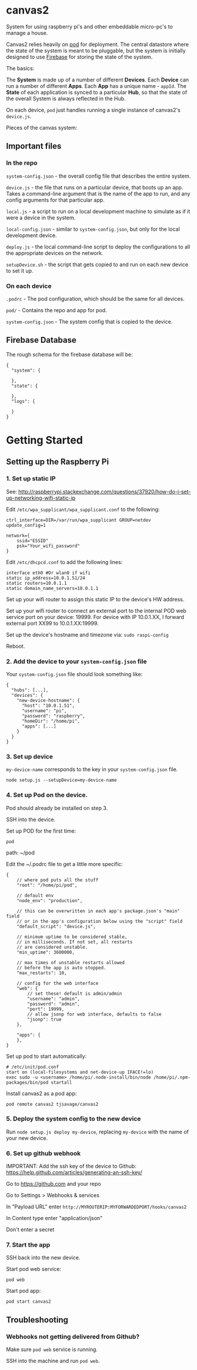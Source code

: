 # canvas2

System for using raspberry pi's and other embeddable micro-pc's to manage a house.

Canvas2 relies heavily on [pod](https://github.com/yyx990803/pod) for deployment. The central datastore where the state of the system is meant to be pluggable, but the system is initially designed to use [Firebase](https://console.firebase.google.com) for storing the state of the system.

The basics:

The **System** is made up of a number of different **Devices**. Each **Device** can run a number of different **Apps**. Each **App** has a unique name - `appId`. The **State** of each application is synced to a particular **Hub**, so that the state of the overall System is always reflected in the Hub.

On each device, `pod` just handles running a single instance of canvas2's `device.js`.

Pieces of the canvas system:

## Important files

### In the repo

`system-config.json` - the overall config file that describes the entire system.

`device.js` - the file that runs on a particular device, that boots up an app. Takes a command-line argument that is the name of the app to run, and any config arguments for that particular app.

`local.js` - a script to run on a local development machine to simulate as if it were a device in the system.

`local-config.json` - similar to `system-config.json`, but only for the local development device.

`deploy.js` - the local command-line script to deploy the configurations to all the appropriate devices on the network.

`setupDevice.sh` - the script that gets copied to and run on each new device to set it up.

### On each device

`.podrc` - The pod configuration, which should be the same for all devices.

`pod/` - Contains the repo and app for pod.

`system-config.json` - The system config that is copied to the device.


## Firebase Database

The rough schema for the firebase database will be:

```
{
  "system": {

  },
  "state": {

  },
  "logs": {

  }
}
```

# Getting Started

## Setting up the Raspberry Pi

### 1. Set up static IP

See: http://raspberrypi.stackexchange.com/questions/37920/how-do-i-set-up-networking-wifi-static-ip

Edit `/etc/wpa_supplicant/wpa_supplicant.conf` to the following:

```
ctrl_interface=DIR=/var/run/wpa_supplicant GROUP=netdev
update_config=1

network={
    ssid="ESSID"
    psk="Your_wifi_password"
}
```

Edit `/etc/dhcpcd.conf` to add the following lines:

```
interface eth0 #Or wlan0 if wifi
static ip_address=10.0.1.51/24
static routers=10.0.1.1
static domain_name_servers=10.0.1.1
```

Set up your wifi router to assign this static IP to the device's HW address.

Set up your wifi router to connect an external port to the internal POD web service port on your device: 19999. For device with IP 10.0.1.XX, I forward external port XX99 to 10.0.1.XX:19999.

Set up the device's hostname and timezone via: `sudo raspi-config`

Reboot.

### 2. Add the device to your `system-config.json` file

Your `system-config.json` file should look something like:

```
{
  "hubs": [...],
  "devices": {
    "new-device-hostname": {
      "host": "10.0.1.51",
      "username": "pi",
      "password": "raspberry",
      "homeDir": "/home/pi",
      "apps": [...]
    }
  }
}
```

### 3. Set up device

`my-device-name` corresponds to the key in your `system-config.json` file.

```
node setup.js --setupDevice=my-device-name
```

### 4. Set up Pod on the device.

Pod should already be installed on step 3.

SSH into the device.

Set up POD for the first time:

`pod`

path: ~/pod

Edit the ~/.podrc file to get a little more specific:

```
{
    // where pod puts all the stuff
    "root": "/home/pi/pod",

    // default env
    "node_env": "production",

    // this can be overwritten in each app's package.json's "main" field
    // or in the app's configuration below using the "script" field
    "default_script": "device.js",

    // minimum uptime to be considered stable,
    // in milliseconds. If not set, all restarts
    // are considered unstable.
    "min_uptime": 3600000,

    // max times of unstable restarts allowed
    // before the app is auto stopped.
    "max_restarts": 10,

    // config for the web interface
    "web": {
        // set these! default is admin/admin
        "username": "admin",
        "password": "admin",
        "port": 19999,
        // allow jsonp for web interface, defaults to false
        "jsonp": true
    },

    "apps": {
    },
}
```

Set up pod to start automatically:

```
# /etc/init/pod.conf
start on (local-filesystems and net-device-up IFACE!=lo)
exec sudo -u <username> /home/pi/.node-install/bin/node /home/pi/.npm-packages/bin/pod startall
```

Install canvas2 as a pod app:

`pod remote canvas2 tjsavage/canvas2`

### 5. Deploy the system config to the new device


Run `node setup.js deploy my-device`, replacing `my-device` with the name of your new device.

### 6. Set up github webhook

IMPORTANT: Add the ssh key of the device to Github: https://help.github.com/articles/generating-an-ssh-key/

Go to https://github.com and your repo

Go to Settings > Webhooks & services

In "Payload URL" enter `http://MYROUTERIP:MYFORWARDEDPORT/hooks/canvas2`

In Content type enter "application/json"

Don't enter a secret

### 7. Start the app

SSH back into the new device.

Start pod web service:

`pod web`

Start pod app:

`pod start canvas2`


## Troubleshooting

### Webhooks not getting delivered from Github?

Make sure `pod web` service is running.

SSH into the machine and run `pod web`.
